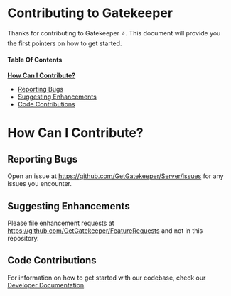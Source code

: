 # Contributing to Gatekeeper

Thanks for contributing to Gatekeeper :star:. 
This document will provide you the first pointers on how to get started.

#### Table Of Contents

[**How Can I Contribute?**](#how-can-i-contribute)
  * [Reporting Bugs](#reporting-bugs)
  * [Suggesting Enhancements](#suggesting-enhancements)
  * [Code Contributions](#code-contributions)


# How Can I Contribute?

## Reporting Bugs

Open an issue at https://github.com/GetGatekeeper/Server/issues for any issues you encounter.

## Suggesting Enhancements

Please file enhancement requests at https://github.com/GetGatekeeper/FeatureRequests and not in this repository.

## Code Contributions

For information on how to get started with our codebase, check our [Developer Documentation](https://docs.gatekeeper.page/developer/).
